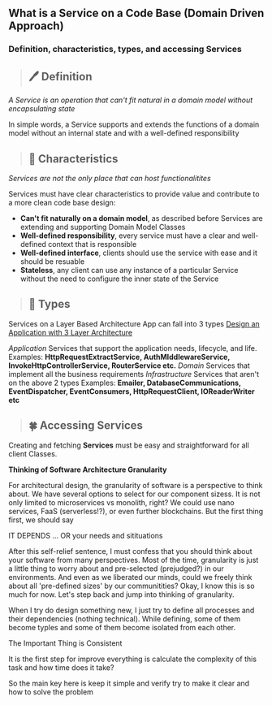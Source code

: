 
## What is a Service on a Code Base (Domain Driven Approach)
### Definition, characteristics, types, and accessing Services

>## 🖊 **Definition**
*A Service is an operation that can't fit natural in a domain model without encapsulating state*
>

In simple words, a Service supports and extends the functions of a domain model without an internal state and with a well-defined responsibility

>## 🎨 Characteristics
*Services are not the only place that can host functionalitites*
>

Services must have clear characteristics to provide value and contribute to a more clean code base design:
- **Can't fit naturally on a domain model**, as described before Services are extending and supporting Domain Model Classes
- **Well-defined responsibility**, every service must have a clear and well-defined context that is responsible
- **Well-defined interface**, clients should use the service with ease and it should be resuable
- **Stateless**, any client can use any instance of a particular Service without the need to configure the inner state of the Service

> ## 🐶 Types
Services on a Layer Based Architecture App can fall into 3 types
[Design an Application with 3 Layer Architecture](https://petran.substack.com/p/design-an-application-with-3-layer?utm_source=substack&utm_campaign=post_embed&utm_medium=web)
>

*Application*
Services that support the application needs, lifecycle, and life.
Examples: **HttpRequestExtractService, AuthMIddlewareService, InvokeHttpControllerService, RouterService etc.**
*Domain*
Services that implement all the business requirements
*Infrastructure*
Services that aren't on the above 2 types
Examples: **Emailer, DatabaseCommunications, EventDispatcher, EventConsumers, HttpRequestClient, IOReaderWriter etc**

> ## 🍀 Accessing Services
Creating and fetching **Services** must be easy and straightforward for all client Classes.
>

**Thinking of Software Architecture Granularity**

For architectural design, the granularity of software is a perspective to think about. We have several options to select for our component sizess. It is not only limited to microservices vs monolith, right? We could use nano services, FaaS (serverless!?), or even further blockchains. But the first thing first, we should say 
>
IT DEPENDS ... OR your needs and sitituations
>

After this self-relief sentence, I must confess that you should think about your software from many perspectives. Most of the time, granularity is just a little thing to worry about and pre-selected (prejudged?) in our environments. And even as we liberated our minds, could we freely think about all 'pre-defined sizes' by our communitities? Okay, I know this is so much for now. Let's step back and jump into  thinking of granularity.

When I try do design something new, I just try to define all processes and their dependencies (nothing technical). While defining, some of them become typles and some of them become isolated from each other.

The Important Thing is Consistent

It is the first step for improve everything is calculate the complexity of this task and how time does it take?

So the main key here is keep it simple and verify 
try to make it clear and how to solve the problem









